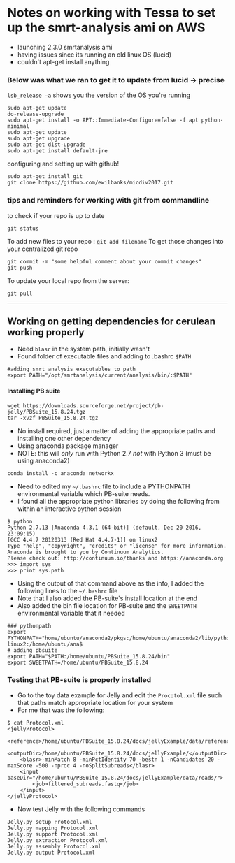 # Notes on working with Tessa to set up the smrt-analysis ami on AWS
* launching 2.3.0 smrtanalysis ami
* having issues since its running an old linux OS (lucid)
* couldn't apt-get install anything

### Below was what we ran to get it to update from lucid -> precise
`lsb_release –a` shows you the version of the OS you're running

```
sudo apt-get update
do-release-upgrade
sudo apt-get install -o APT::Immediate-Configure=false -f apt python-minimal
sudo apt-get update
sudo apt-get upgrade
sudo apt-get dist-upgrade
sudo apt-get install default-jre
```

configuring and setting up with github!
```
sudo apt-get install git
git clone https://github.com/ewilbanks/micdiv2017.git
```

### tips and reminders for working with git from commandline
to check if your repo is up to date
```
git status
````

To add new files to your repo : `git add filename`
To get those changes into your centralized git repo
```
git commit -m "some helpful comment about your commit changes"
git push
```

To update your local repo from the server:
```
git pull
```
------
## Working on getting dependencies for cerulean working properly
* Need `blasr` in the system path, initially wasn't 
* Found folder of executable files and adding to .bashrc `$PATH`
```
#adding smrt analysis executables to path
export PATH="/opt/smrtanalysis/current/analysis/bin/:$PATH"
```

#### Installing PB suite
```
wget https://downloads.sourceforge.net/project/pb-jelly/PBSuite_15.8.24.tgz
tar -xvzf PBSuite_15.8.24.tgz
```
* No install required, just a matter of adding the appropriate paths and installing one other dependency
* Using anaconda package manager
* NOTE: this will _only_ run with Python 2.7 _not_ with Python 3 (must be using anaconda2)
```
conda install -c anaconda networkx
```
* Need to edited my `~/.bashrc` file to include a PYTHONPATH environmental variable which PB-suite needs.  
* I found all the appropriate python libraries by doing the following from within an interactive python session
```
$ python
Python 2.7.13 |Anaconda 4.3.1 (64-bit)| (default, Dec 20 2016, 23:09:15)
[GCC 4.4.7 20120313 (Red Hat 4.4.7-1)] on linux2
Type "help", "copyright", "credits" or "license" for more information.
Anaconda is brought to you by Continuum Analytics.
Please check out: http://continuum.io/thanks and https://anaconda.org
>>> import sys
>>> print sys.path
```
* Using the output of that command above as the info, I added the following lines to the `~/.bashrc` file
* Note that I also added the PB-suite's install location at the end
* Also added the bin file location for PB-suite and the `SWEETPATH` environmental variable that it needed
```
### pythonpath
export PYTHONPATH="home/ubuntu/anaconda2/pkgs:/home/ubuntu/anaconda2/lib/python27.zip:/home/ubuntu/anaconda2/lib/python2.7:/home/ubuntu/anaconda2/lib/python2.7/plat-linux2:/home/ubuntu/ana$
# adding pbsuite
export PATH="$PATH:/home/ubuntu/PBSuite_15.8.24/bin"
export SWEETPATH=/home/ubuntu/PBSuite_15.8.24
```

### Testing that PB-suite is properly installed
* Go to the toy data example for Jelly and edit the `Procotol.xml` file such that paths match appropriate location for your system
* For me that was the following:
```
$ cat Protocol.xml
<jellyProtocol>
    <reference>/home/ubuntu/PBSuite_15.8.24/docs/jellyExample/data/reference/lambda.fasta</reference>
    <outputDir>/home/ubuntu/PBSuite_15.8.24/docs/jellyExample/</outputDir>
    <blasr>-minMatch 8 -minPctIdentity 70 -bestn 1 -nCandidates 20 -maxScore -500 -nproc 4 -noSplitSubreads</blasr>
    <input baseDir="/home/ubuntu/PBSuite_15.8.24/docs/jellyExample/data/reads/">
        <job>filtered_subreads.fastq</job>
    </input>
</jellyProtocol>
```
* Now test Jelly with the following commands
```
Jelly.py setup Protocol.xml
Jelly.py mapping Protocol.xml
Jelly.py support Protocol.xml
Jelly.py extraction Protocol.xml
Jelly.py assembly Protocol.xml
Jelly.py output Protocol.xml
```
